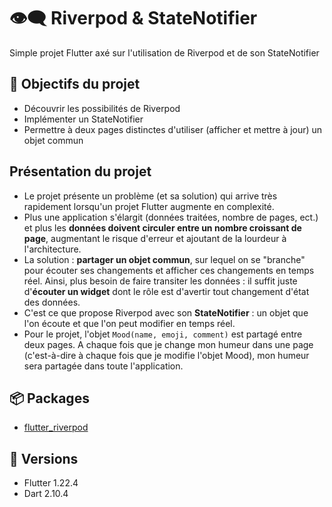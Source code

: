 # :eye_speech_bubble: Riverpod & StateNotifier

Simple projet Flutter axé sur l'utilisation de Riverpod et de son StateNotifier

## :rocket: Objectifs du projet

* Découvrir les possibilités de Riverpod
* Implémenter un StateNotifier
* Permettre à deux pages distinctes d'utiliser (afficher et mettre à jour) un objet commun

## Présentation du projet

* Le projet présente un problème (et sa solution) qui arrive très rapidement lorsqu'un projet Flutter augmente en complexité.
* Plus une application s'élargit (données traitées, nombre de pages, ect.) et plus les **données doivent circuler entre un nombre croissant de page**, augmentant le risque d'erreur et ajoutant de la lourdeur à l'architecture.
* La solution : **partager un objet commun**, sur lequel on se "branche" pour écouter ses changements et afficher ces changements en temps réel. Ainsi, plus besoin de faire transiter les données : il suffit juste d'**écouter un widget** dont le rôle est d'avertir tout changement d'état des données.
* C'est ce que propose Riverpod avec son **StateNotifier** : un objet que l'on écoute et que l'on peut modifier en temps réel.
* Pour le projet, l'objet ``Mood(name, emoji, comment)`` est partagé entre deux pages. A chaque fois que je change mon humeur dans une page (c'est-à-dire à chaque fois que je modifie l'objet Mood), mon humeur sera partagée dans toute l'application.

## :package: Packages

* [flutter_riverpod](https://pub.dev/packages/flutter_riverpod)

## :pushpin: Versions

* Flutter 1.22.4
* Dart 2.10.4
